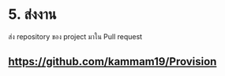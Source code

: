 #  5. ส่งงาน

ส่ง repository ของ project มาใน Pull request

## https://github.com/kammam19/Provision
